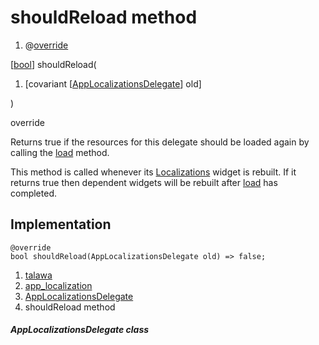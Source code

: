 
<div>

# shouldReload method

</div>


<div>

1.  @[override](https://api.flutter.dev/flutter/dart-core/override-constant.html)

</div>

[[bool](https://api.flutter.dev/flutter/dart-core/bool-class.html)]
shouldReload(

1.  [covariant
    [[AppLocalizationsDelegate](../../utils_app_localization/AppLocalizationsDelegate-class.md)]
    old]

)


override




Returns true if the resources for this delegate should be loaded again
by calling the
[load](../../utils_app_localization/AppLocalizationsDelegate/load.md)
method.

This method is called whenever its
[Localizations](https://api.flutter.dev/flutter/widgets/Localizations-class.html)
widget is rebuilt. If it returns true then dependent widgets will be
rebuilt after
[load](../../utils_app_localization/AppLocalizationsDelegate/load.md)
has completed.



## Implementation

``` language-dart
@override
bool shouldReload(AppLocalizationsDelegate old) => false;
```







1.  [talawa](../../index.md)
2.  [app_localization](../../utils_app_localization/)
3.  [AppLocalizationsDelegate](../../utils_app_localization/AppLocalizationsDelegate-class.md)
4.  shouldReload method

##### AppLocalizationsDelegate class







